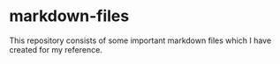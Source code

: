 # markdown-files

This repository consists of some important markdown files which I have created for my reference.
